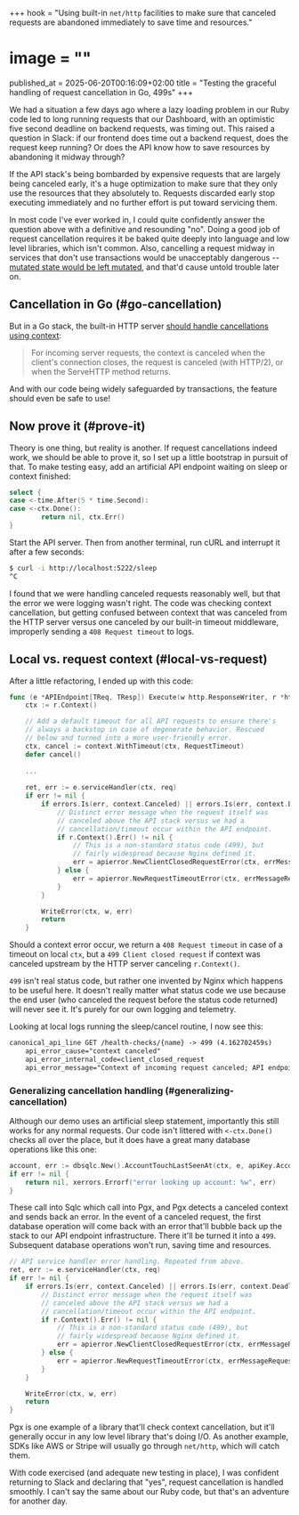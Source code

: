 +++
hook = "Using built-in `net/http` facilities to make sure that canceled requests are abandoned immediately to save time and resources."
# image = ""
published_at = 2025-06-20T00:16:09+02:00
title = "Testing the graceful handling of request cancellation in Go, 499s"
+++

We had a situation a few days ago where a lazy loading problem in our Ruby code led to long running requests that our Dashboard, with an optimistic five second deadline on backend requests, was timing out. This raised a question in Slack: if our frontend does time out a backend request, does the request keep running? Or does the API know how to save resources by abandoning it midway through?

If the API stack's being bombarded by expensive requests that are largely being canceled early, it's a huge optimization to make sure that they only use the resources that they absolutely to. Requests discarded early stop executing immediately and no further effort is put toward servicing them.

In most code I've ever worked in, I could quite confidently answer the question above with a definitive and resounding "no". Doing a good job of request cancellation requires it be baked quite deeply into language and low level libraries, which isn't common. Also, cancelling a request midway in services that don't use transactions would be unacceptably dangerous -- [mutated state would be left mutated](/acid#atomicity), and that'd cause untold trouble later on.

## Cancellation in Go (#go-cancellation)

But in a Go stack, the built-in HTTP server [should handle cancellations using context](https://pkg.go.dev/net/http#Request.Context):

> For incoming server requests, the context is canceled when the client's connection closes, the request is canceled (with HTTP/2), or when the ServeHTTP method returns.

And with our code being widely safeguarded by transactions, the feature should even be safe to use!

## Now prove it (#prove-it)

Theory is one thing, but reality is another. If request cancellations indeed work, we should be able to prove it, so I set up a little bootstrap in pursuit of that. To make testing easy, add an artificial API endpoint waiting on sleep or context finished:

``` go
select {
case <-time.After(5 * time.Second):
case <-ctx.Done():
        return nil, ctx.Err()
}
```

Start the API server. Then from another terminal, run cURL and interrupt it after a few seconds:

``` sh
$ curl -i http://localhost:5222/sleep
^C
```

I found that we were handling canceled requests reasonably well, but that the error we were logging wasn't right. The code was checking context cancellation, but getting confused between context that was canceled from the HTTP server versus one canceled by our built-in timeout middleware, improperly sending a `408 Request timeout` to logs.

## Local vs. request context (#local-vs-request)

After a little refactoring, I ended up with this code:

``` go
func (e *APIEndpoint[TReq, TResp]) Execute(w http.ResponseWriter, r *http.Request) {
    ctx := r.Context()

    // Add a default timeout for all API requests to ensure there's
    // always a backstop in case of degenerate behavior. Rescued
    // below and turned into a more user-friendly error.
    ctx, cancel := context.WithTimeout(ctx, RequestTimeout)
    defer cancel()
    
    ...
    
    ret, err := e.serviceHandler(ctx, req)
    if err != nil {
        if errors.Is(err, context.Canceled) || errors.Is(err, context.DeadlineExceeded) {
            // Distinct error message when the request itself was
            // canceled above the API stack versus we had a
            // cancellation/timeout occur within the API endpoint.
            if r.Context().Err() != nil {
                // This is a non-standard status code (499), but
                // fairly widespread because Nginx defined it.
                err = apierror.NewClientClosedRequestError(ctx, errMessageRequestCanceled).WithSpecifics(ctx, err)
            } else {
                err = apierror.NewRequestTimeoutError(ctx, errMessageRequestTimeout).WithSpecifics(ctx, err)
            }
        }

        WriteError(ctx, w, err)
        return
    }
```

Should a context error occur, we return a `408 Request timeout` in case of a timeout on local `ctx`, but a `499 Client closed request` if context was canceled upstream by the HTTP server canceling `r.Context()`.

`499` isn't real status code, but rather one invented by Nginx which happens to be useful here. It doesn't really matter what status code we use because the end user (who canceled the request before the status code returned) will never see it. It's purely for our own logging and telemetry.

Looking at local logs running the sleep/cancel routine, I now see this:

``` txt
canonical_api_line GET /health-checks/{name} -> 499 (4.162702459s)
    api_error_cause="context canceled"
    api_error_internal_code=client_closed_request
    api_error_message="Context of incoming request canceled; API endpoint stopped executing."
```

### Generalizing cancellation handling (#generalizing-cancellation)

Although our demo uses an artificial sleep statement, importantly this still works for any normal requests. Our code isn't littered with `<-ctx.Done()` checks all over the place, but it does have a great many database operations like this one:

``` go
account, err := dbsqlc.New().AccountTouchLastSeenAt(ctx, e, apiKey.AccountID)
if err != nil {
    return nil, xerrors.Errorf("error looking up account: %w", err)
}
```

These call into Sqlc which call into Pgx, and Pgx detects a canceled context and sends back an error. In the event of a canceled request, the first database operation will come back with an error that'll bubble back up the stack to our API endpoint infrastructure. There it'll be turned it into a `499`. Subsequent database operations won't run, saving time and resources.

```go
// API service handler error handling. Repeated from above.
ret, err := e.serviceHandler(ctx, req)
if err != nil {
    if errors.Is(err, context.Canceled) || errors.Is(err, context.DeadlineExceeded) {
        // Distinct error message when the request itself was
        // canceled above the API stack versus we had a
        // cancellation/timeout occur within the API endpoint.
        if r.Context().Err() != nil {
            // This is a non-standard status code (499), but
            // fairly widespread because Nginx defined it.
            err = apierror.NewClientClosedRequestError(ctx, errMessageRequestCanceled).WithSpecifics(ctx, err)
        } else {
            err = apierror.NewRequestTimeoutError(ctx, errMessageRequestTimeout).WithSpecifics(ctx, err)
        }
    }

    WriteError(ctx, w, err)
    return
}
```

Pgx is one example of a library that'll check context cancellation, but it'll generally occur in any low level library that's doing I/O. As another example, SDKs like AWS or Stripe will usually go through `net/http`, which will catch them.

With code exercised (and adequate new testing in place), I was confident returning to Slack and declaring that "yes", request cancellation is handled smoothly. I can't say the same about our Ruby code, but that's an adventure for another day.
